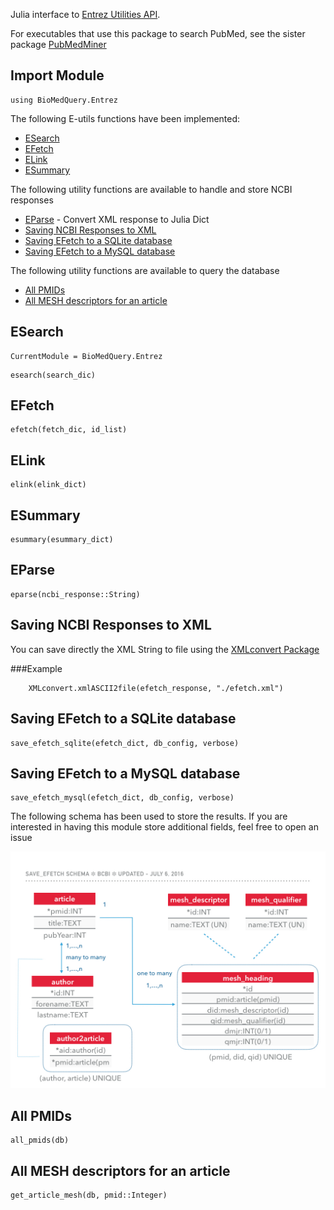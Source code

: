 Julia interface to [Entrez Utilities API](http://www.ncbi.nlm.nih.gov/books/NBK25501/).

For executables that use this package to search PubMed, see the sister package [PubMedMiner](https://github.com/bcbi/PubMedMiner.jl)

## Import Module
```
using BioMedQuery.Entrez
```

The following E-utils functions have been implemented:

- [ESearch](#esearch)
- [EFetch](#efetch)
- [ELink](#elink)
- [ESummary](#esummary)

The following utility functions are available to handle and store NCBI responses

- [EParse](#eparse) - Convert XML response to Julia Dict
- [Saving NCBI Responses to XML](@ref)
- [Saving EFetch to a SQLite database](@ref)
- [Saving EFetch to a MySQL database](@ref)

The following utility functions are available to query the database

- [All PMIDs](@ref)
- [All MESH descriptors for an article](@ref)


## ESearch

```@meta
CurrentModule = BioMedQuery.Entrez
```

```@docs
esearch(search_dic)
```

## EFetch

```@docs
efetch(fetch_dic, id_list)
```

## ELink
```@docs
elink(elink_dict)
```

## ESummary
```@docs
esummary(esummary_dict)
```

## EParse
```@docs
eparse(ncbi_response::String)
```

## Saving NCBI Responses to XML

You can save directly the XML String to file using the
[XMLconvert Package](https://github.com/bcbi/XMLconvert.jl)

###Example

```
    XMLconvert.xmlASCII2file(efetch_response, "./efetch.xml")
```

## Saving EFetch to a SQLite database

```@docs
save_efetch_sqlite(efetch_dict, db_config, verbose)
```
## Saving EFetch to a MySQL database

```@docs
save_efetch_mysql(efetch_dict, db_config, verbose)
```

The following schema has been used to store the results.
If you are interested in having this module store additional fields, feel free
to open an issue

![Alt](/images/save_efetch_schema.001.jpeg)

## All PMIDs

```@docs
all_pmids(db)
```

## All MESH descriptors for an article
```@docs
get_article_mesh(db, pmid::Integer)
```
